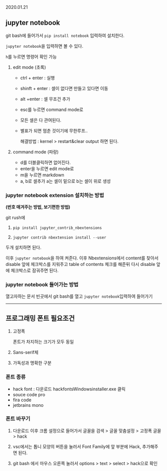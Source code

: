2020.01.21

## jupyter notebook

git bash에 들어가서 `pip install notebook` 입력하여 설치한다.

`jupyter notebook`을 입력하면 볼 수 있다.



`h`를 누르면 명령어 확인 가능 

1. edit mode (초록)

   - ctrl + enter : 실행

   - shinft + enter : 셀이 없다면 만들고 있다면 이동

   - alt +enter : 셀 무조건 추가

   - esc를 누르면 command mode로

   - 모든 셀은 다 관여된다.

   - 별표가 되면 멈춘 것이기에 무한루프.. 

     해결방법 : kernel > restart&clear output 하면 된다.

2. command mode (파랑) 

   - d를 더블클릭하면 없어진다.
   - enter을 누르면 edit mode로
   - m을 누르면 markdown
   - a, b로 셀추가 a는 셀이 밑으로 b는 셀이 위로 생성



### jupyter notebook extension 설치하는 방법

**(번호 매겨주는 방법, 보기편한 방법)**

git rush에 

1. ```
   pip install jupyter_contrib_nbextensions
   ```

2. ```
   jupyter contrib nbextension install --user
   ```

 두개 설치하면 된다. 

이후 `jupyter notebook`을 하여 켜준다. 이후 Nbextensions에서 content를 찾아서 disable 앞에 체크박스를 지워주고 table of contents 체크를 해준뒤 다시 disable 앞에 체크박스로 잠궈주면 된다. 

### jupyter notebook 들어가는 방법

열고자하는 문서 빈곳에서 git bash를 열고 `jupyter notebook`입력하여 들어가기

---

## 프로그래밍 폰트 필요조건

1. 고정폭

   폰트가 차지하는 크기가 모두 동일

2. Sans-serif체
3. 가독성과 명확한 구분



### 폰트 종류

- hack font : 다운로드 hackfontsWindowsinstaller.exe 클릭
- souce code pro
- fira code
- jetbrains mono



### 폰트 바꾸기

1. 다운로드 이후 크롬 설정으로 들어가서 글꼴을 검색 > 글꼴 맞춤설정 > 고정폭 글꼴 >  hack

2. vsc에서는 톱니 모양의 버튼을 눌러서 Font Family에  앞 부분에 Hack,  추가해주면 된다.
3. git bash 에서 마우스 오른쪽 눌러서 options > text > select > hack으로 확인